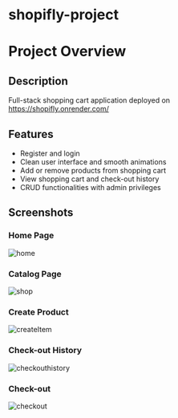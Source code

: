 # shopifly-project

# Project Overview

## Description
Full-stack shopping cart application deployed on https://shopifly.onrender.com/

## Features
* Register and login
* Clean user interface and smooth animations
* Add or remove products from shopping cart
* View shopping cart and check-out history
* CRUD functionalities with admin privileges

## Screenshots

### Home Page
![home](https://user-images.githubusercontent.com/48532176/212570427-96a93a9f-73d0-4889-8a87-5a5c5f4c0264.jpg)

### Catalog Page
![shop](https://user-images.githubusercontent.com/48532176/212570454-73f3d12b-159b-4afb-9e99-b7f6e801c063.jpg)

### Create Product
![createItem](https://user-images.githubusercontent.com/48532176/212570467-07e59af4-e948-4fc2-a3b1-caa9e8ac6db7.jpg)

### Check-out History
![checkouthistory](https://user-images.githubusercontent.com/48532176/212570476-bb9dcd8a-86c6-4b22-8a6d-eae5100683d2.jpg)

### Check-out
![checkout](https://user-images.githubusercontent.com/48532176/212570482-a556df01-198a-458d-bae8-7f4dbbcba616.jpg)





